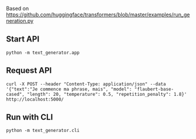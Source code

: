 Based on https://github.com/huggingface/transformers/blob/master/examples/run_generation.py

## Start API
```
python -m text_generator.app
```

## Request API
```
curl -X POST --header "Content-Type: application/json" --data '{"text":"Je commence ma phrase, mais", "model": "flaubert-base-cased", "length": 20, "temperature": 0.5, "repetition_penalty": 1.8}' http://localhost:5000/
```

## Run with CLI
```
python -m text_generator.cli
```
